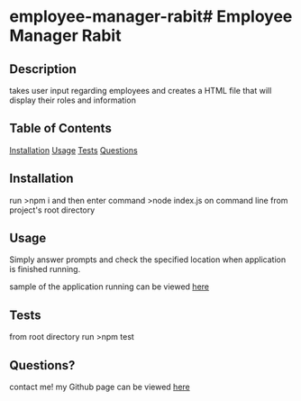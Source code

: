 # employee-manager-rabit# Employee Manager Rabit 

## Description
takes user input regarding employees and creates a HTML file that will display their roles and information

## Table of Contents
[Installation](#installation)
[Usage](#usage)
[Tests](#tests)
[Questions](#questions)

## Installation
run >npm i and then enter command >node index.js on command line from project's root directory

## Usage
Simply answer prompts and check the specified location when application is finished running.

sample of the application running can be viewed [here](https://drive.google.com/file/d/1U-wY1mN58ghzcpkD220CrHqd9MdBbOKN/view)

## Tests
from root directory run >npm test

## Questions?
contact me!
my Github page can be viewed [here](https://github.com/palminski)
